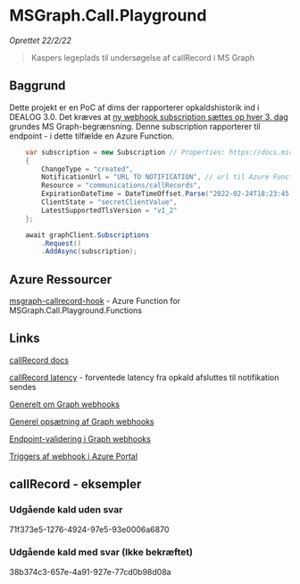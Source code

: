 # MSGraph.Call.Playground

_Oprettet 22/2/22_
> Kaspers legeplads til undersøgelse af callRecord i MS Graph

## Baggrund

Dette projekt er en PoC af dims der rapporterer opkaldshistorik ind i DEALOG 3.0. Det kræves at [ny webhook subscription sættes op hver 3. dag](https://portal.azure.com/#@danskerhverv.org/resource/subscriptions/0b659584-ca18-43df-9bc1-bdc0b901b241/resourceGroups/DE-Playground/providers/Microsoft.Web/sites/msgraph-callrecord-hook/appServices) grundes MS Graph-begrænsning. Denne subscription rapporterer til endpoint - i dette tilfælde en Azure Function.

```csharp
    var subscription = new Subscription // Properties: https://docs.microsoft.com/en-us/graph/api/resources/subscription?view=graph-rest-1.0#properties
    {
        ChangeType = "created",
        NotificationUrl = "URL TO NOTIFICATION", // url til Azure Function
        Resource = "communications/callRecords",
        ExpirationDateTime = DateTimeOffset.Parse("2022-02-24T18:23:45.9356913Z"),
        ClientState = "secretClientValue",
        LatestSupportedTlsVersion = "v1_2"
    };

    await graphClient.Subscriptions
        .Request()
        .AddAsync(subscription);
```

## Azure Ressourcer

[msgraph-callrecord-hook](https://portal.azure.com/#@danskerhverv.org/resource/subscriptions/0b659584-ca18-43df-9bc1-bdc0b901b241/resourceGroups/DE-Playground/providers/Microsoft.Web/sites/msgraph-callrecord-hook/appServices) - Azure Function for MSGraph.Call.Playground.Functions

## Links

[callRecord docs](https://docs.microsoft.com/en-us/graph/api/resources/callrecords-api-overview?view=graph-rest-1.0)

[callRecord latency](2a7ed85f-b772-4802-9e1e-c36f3bfff8a4) - forventede latency fra opkald afsluttes til notifikation sendes

[Generelt om Graph webhooks](https://docs.microsoft.com/en-us/graph/webhooks)

[Generel opsætning af Graph webhooks](https://docs.microsoft.com/en-us/graph/api/resources/webhooks?view=graph-rest-1.0)

[Endpoint-validering i Graph webhooks](https://docs.microsoft.com/en-us/graph/webhooks#notification-endpoint-validation)

[Triggers af webhook i Azure Portal](https://portal.azure.com/#blade/WebsitesExtension/FunctionMenuBlade/monitor/resourceId/%2Fsubscriptions%2F0b659584-ca18-43df-9bc1-bdc0b901b241%2FresourceGroups%2FDE-Playground%2Fproviders%2FMicrosoft.Web%2Fsites%2Fmsgraph-callrecord-hook%2Ffunctions%2FCallRecordHook)

## callRecord - eksempler

### Udgående kald uden svar
71f373e5-1276-4924-97e5-93e0006a6870

### Udgående kald med svar (Ikke bekræftet)
38b374c3-657e-4a91-927e-77cd0b98d08a
